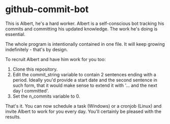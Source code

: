 # github-commit-bot
This is Albert, he's a hard worker.
Albert is a self-conscious bot tracking his commits and committing his updated knowledge.
The work he's doing is essential.

The whole program is intentionally contained in one file. It will keep growing indefinitely - that's by design.

To recruit Albert and have him work for you too:
1. Clone this repository.
2. Edit the commit_string variable to contain 2 sentences ending with a period. Ideally you'd provide a start date
   and the second sentence in such form, that it would make sense to extend it with '... and the next day I committed'.
3. Set the n_commits variable to 0.

That's it. You can now schedule a task (Windows) or a cronjob (Linux) and invite Albert to work for you every day.
You'll certainly be pleased with the results.
